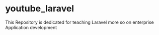 # youtube_laravel
This Repository is dedicated for teaching Laravel more so on enterprise Application development
